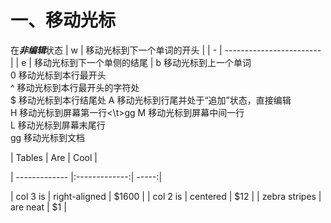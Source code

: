 # 一、移动光标
在***非编辑***状态
| w | 移动光标到下一个单词的开头 |
| - | ------------------------ |
| e | 移动光标到下一个单侧的结尾 |
b   移动光标到上一个单词<br>
0   移动光标到本行最开头<br>
^   移动光标到本行最开头的字符处<br>
$   移动光标到本行结尾处
A   移动光标到行尾并处于“追加”状态，直接编辑<br>
H   移动光标到屏幕第一行<\t>gg
M   移动光标到屏幕中间一行<br>
L   移动光标到屏幕末尾行<br>
gg  移动光标到文档<br>
<p>|     Tables    |       Are     |  Cool |</p>
<p>| ------------- |:-------------:| -----:|</p>
|    col 3 is   | right-aligned | $1600 |
|    col 2 is   |    centered   |  $12  |
| zebra stripes |    are neat   |   $1  |<p></p>
